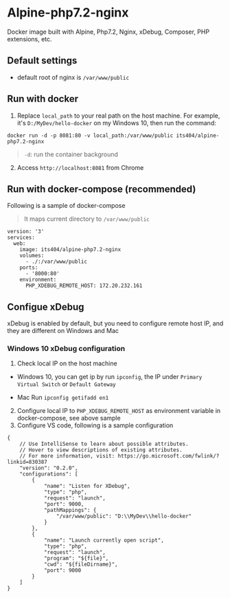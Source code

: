 # Alpine-php7.2-nginx

Docker image built with Alpine, Php7.2, Nginx, xDebug, Composer, PHP extensions, etc.

## Default settings
- default root of nginx is `/var/www/public`

## Run with docker
1. Replace `local_path` to your real path on the host machine. For example, it's `D:/MyDev/hello-docker` on my Windows 10,
then run the command:

```docker run -d -p 8081:80 -v local_path:/var/www/public its404/alpine-php7.2-nginx```

> `-d`: run the container background

2. Access `http://localhost:8081` from Chrome

## Run with docker-compose (recommended)
Following is a sample of docker-compose

> It maps current directory to `/var/www/public`

```
version: '3'
services:
  web:
    image: its404/alpine-php7.2-nginx
    volumes:
      - ./:/var/www/public
    ports:
      - '8000:80'
    environment:
      PHP_XDEBUG_REMOTE_HOST: 172.20.232.161
```

## Configue xDebug
xDebug is enabled by default, but you need to configure remote host IP, and they are different on Windows and Mac

### Windows 10 xDebug configuration
1. Check local IP on the host machine
  - Windows 10, you can get ip by run `ipconfig`, the IP under `Primary Virtual Switch` or `Default Gateway`

  - Mac
    Run `ipconfig getifadd en1`
2. Configure local IP to `PHP_XDEBUG_REMOTE_HOST` as environment variable in docker-compose, see above sample
3. Configure VS code, following is a sample configuration

```
{
    // Use IntelliSense to learn about possible attributes.
    // Hover to view descriptions of existing attributes.
    // For more information, visit: https://go.microsoft.com/fwlink/?linkid=830387
    "version": "0.2.0",
    "configurations": [
        {
            "name": "Listen for XDebug",
            "type": "php",
            "request": "launch",
            "port": 9000,
            "pathMappings": {
                "/var/www/public": "D:\\MyDev\\hello-docker"
            }
        },
        {
            "name": "Launch currently open script",
            "type": "php",
            "request": "launch",
            "program": "${file}",
            "cwd": "${fileDirname}",
            "port": 9000
        }
    ]
}
```